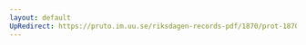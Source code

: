 ```yaml
---
layout: default
UpRedirect: https://pruto.im.uu.se/riksdagen-records-pdf/1870/prot-1870--fk--131/prot-1870--fk--131_010.pdf
---
```

